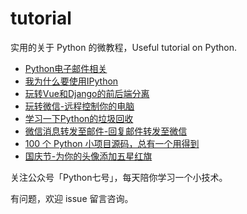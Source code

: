# tutorial
实用的关于 Python 的微教程，Useful tutorial on Python.

- [Python电子邮件相关](email/readme.md)
- [我为什么要使用IPython](IPython/我为什么要使用IPython.md)
- [玩转Vue和Django的前后端分离](Vue/教你使用Python搭建一个前后端分离的项目.md)
- [玩转微信-远程控制你的电脑](WechatController/Readme.md)
- [学习一下Python的垃圾回收](memoryManage/README.md)
- [微信消息转发至邮件-回复邮件转发至微信](WeChat2Mail/Readme.md)
- [100 个 Python 小项目源码，总有一个用得到](./python-100-mini-projects.md)
- [国庆节-为你的头像添加五星红旗](./avatar/README.md)


关注公众号「Python七号」，每天陪你学习一个小技术。

有问题，欢迎 issue 留言咨询。

